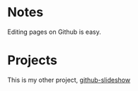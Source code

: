 # Notes

Editing pages on Github is easy.

# Projects

This is my other project, [github-slideshow](https://github.com/sigtrap1024/github-slideshow)
